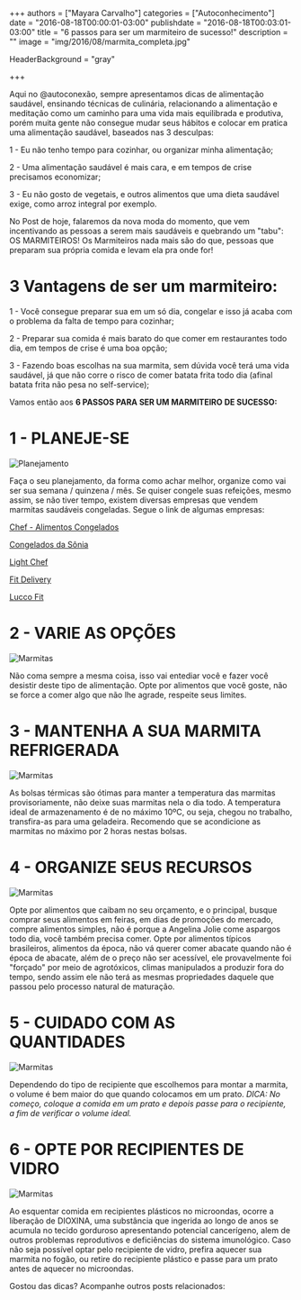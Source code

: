+++
authors = ["Mayara Carvalho"]
categories = ["Autoconhecimento"]
date = "2016-08-18T00:00:01-03:00"
publishdate = "2016-08-18T00:03:01-03:00"
title = "6 passos para ser um marmiteiro de sucesso!"
description = ""
image = "img/2016/08/marmita_completa.jpg"

HeaderBackground = "gray"

+++


Aqui no @autoconexão, sempre apresentamos dicas de alimentação saudável, ensinando técnicas de culinária, relacionando a alimentação e meditação como um caminho para uma vida mais equilibrada e produtiva, porém muita gente não consegue mudar seus hábitos e colocar em pratica uma alimentação saudável, baseados nas 3 desculpas:

1 - Eu não tenho tempo para cozinhar, ou organizar minha alimentação;

2 - Uma alimentação saudável é mais cara, e em tempos de crise precisamos economizar;

3 - Eu não gosto de vegetais, e outros alimentos que uma dieta saudável exige, como arroz integral por exemplo.

No Post de hoje, falaremos da nova moda do momento, que vem incentivando as pessoas a serem mais saudáveis e quebrando um "tabu": OS MARMITEIROS!
Os Marmiteiros nada mais são do que, pessoas que preparam sua própria comida e levam ela pra onde for!

# 3 Vantagens de ser um marmiteiro:

1 - Você consegue preparar sua em um só dia, congelar e isso já acaba com o problema da falta de tempo para cozinhar;

2 - Preparar sua comida é mais barato do que comer em restaurantes todo dia, em tempos de crise é uma boa opção;

3 - Fazendo boas escolhas na sua marmita, sem dúvida você terá uma vida saudável, já que não corre o risco de comer batata frita todo dia (afinal batata frita não pesa no self-service);

Vamos então aos **6 PASSOS PARA SER UM MARMITEIRO DE SUCESSO:**

# 1 - PLANEJE-SE

![Planejamento](https://s3-sa-east-1.amazonaws.com/blog.autoconexao.org.br/img/2016/08/planejamento-1.jpg)

Faça o seu planejamento, da forma como achar melhor, organize como vai ser sua semana / quinzena / mês. Se quiser congele suas refeições, mesmo assim, se não tiver tempo, existem diversas empresas que vendem marmitas saudáveis congeladas. Segue o link de algumas empresas:

[Chef - Alimentos Congelados](http://chefcongelados.com.br/index.php?option=com_virtuemart&view=categories&virtuemart_category_id=128&Itemid=697&gclid=CMzhtMjIjs4CFUWAkQodY2QJbA)

[Congelados da Sônia](https://www.congeladosdasonia.com.br/)

[Light Chef](http://lightchef.com.br/?gclid=CP2HwOLIjs4CFQ0IkQodn6sEbA)

[Fit Delivery](https://www.facebook.com/FitDeliveryCps)

[Lucco Fit](http://www.luccofit.com.br/refeicoes-200gr?utm_source=google&utm_medium=cpc&utm_campaign=campanha_produtos&gclid=CM3N5JjJjs4CFUyAkQod0wIM8g)

# 2 - VARIE AS OPÇÕES

![Marmitas](https://s3-sa-east-1.amazonaws.com/blog.autoconexao.org.br/img/2016/08/opcoes-de-marmita.jpg)


Não coma sempre a mesma coisa, isso vai entediar você e fazer você desistir deste tipo de alimentação. Opte por alimentos que você goste, não se force a comer algo que não lhe agrade, respeite seus limites.

# 3 - MANTENHA A SUA MARMITA REFRIGERADA

![Marmitas](https://s3-sa-east-1.amazonaws.com/blog.autoconexao.org.br/img/2016/08/bolsa-termica.jpg)


As bolsas térmicas são ótimas para manter a temperatura das marmitas provisoriamente, não deixe suas marmitas nela o dia todo. A temperatura ideal de armazenamento é de no máximo 10ºC, ou seja, chegou no trabalho, transfira-as para uma geladeira. Recomendo que se acondicione as marmitas no máximo por 2 horas nestas bolsas.

# 4 - ORGANIZE SEUS RECURSOS

![Marmitas](https://s3-sa-east-1.amazonaws.com/blog.autoconexao.org.br/img/2016/08/investimentos.jpg)


Opte por alimentos que caibam no seu orçamento, e o principal, busque comprar seus alimentos em feiras, em dias de promoções do mercado, compre alimentos simples, não é porque a Angelina Jolie come aspargos todo dia, você também precisa comer. Opte por alimentos típicos brasileiros, alimentos da época, não vá querer comer abacate quando não é época de abacate, além de o preço não ser acessível, ele provavelmente foi "forçado" por meio de agrotóxicos, climas manipulados a produzir fora do tempo, sendo assim ele não terá as mesmas propriedades daquele que passou pelo processo natural de maturação.

# 5 - CUIDADO COM AS QUANTIDADES

![Marmitas](https://s3-sa-east-1.amazonaws.com/blog.autoconexao.org.br/img/2016/08/grande-lanc-marmita.jpg)


Dependendo do tipo de recipiente que escolhemos para montar a marmita, o volume é bem maior do que quando colocamos em um prato. *DICA: No começo, coloque a comida em um prato e depois passe para o recipiente, a fim de verificar o volume ideal.*

# 6 - OPTE POR RECIPIENTES DE VIDRO

![Marmitas](https://s3-sa-east-1.amazonaws.com/blog.autoconexao.org.br/img/2016/08/marmita-alimentos.jpg)

Ao esquentar comida em recipientes plásticos no microondas, ocorre a liberação de DIOXINA, uma substância que ingerida ao longo de anos se acumula no tecido gorduroso apresentando potencial cancerígeno, alem de outros problemas reprodutivos e deficiências do sistema imunológico.
Caso não seja possível optar pelo recipiente de vidro, prefira aquecer sua marmita no fogão, ou retire do recipiente plástico e passe para um prato antes de aquecer no microondas.

Gostou das dicas? Acompanhe outros posts relacionados:

